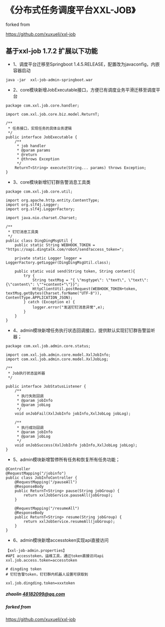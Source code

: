 # 《分布式任务调度平台XXL-JOB》

forked from

https://github.com/xuxueli/xxl-job


## 基于xxl-job 1.7.2 扩展以下功能
- 1、调度平台迁移至Springboot 1.4.5.RELEASE，配置改为javaconfig，内嵌容器启动
```
java -jar  xxl-job-admin-springboot.war
```
- 2、core模块新增JobExecutable接口，方便已有调度业务平滑迁移至调度平台
```
package com.xxl.job.core.handler;

import com.xxl.job.core.biz.model.ReturnT;

/**
 * 任务接口，实现任务的具体业务逻辑
 */
public interface JobExecutable {
    /**
     * job handler
     * @param params
     * @return
     * @throws Exception
     */
    ReturnT<String> execute(String... params) throws Exception;
}
```
- 3、core模块新增钉钉群告警消息工具类
```
package com.xxl.job.core.util;

import org.apache.http.entity.ContentType;
import org.slf4j.Logger;
import org.slf4j.LoggerFactory;

import java.nio.charset.Charset;

/**
 * 钉钉消息工具类
 */
public class DingDingMsgUtil {
    public static String WEBHOOK_TOKEN = "https://oapi.dingtalk.com/robot/send?access_token=";

    private static Logger logger = LoggerFactory.getLogger(DingDingMsgUtil.class);

    public static void send(String token, String content){
        try {
            String textMsg = "{ \"msgtype\": \"text\", \"text\": {\"content\": \""+content+"\"}}";
            HttpClientUtil.postRequest(WEBHOOK_TOKEN+token, textMsg.getBytes(Charset.forName("UTF-8")), ContentType.APPLICATION_JSON);
        } catch (Exception e) {
            logger.error("发送钉钉消息异常",e);
        }
    }
}
```
- 4、admin模块新增任务执行状态回调接口，提供默认实现钉钉群告警监听器；
```
package com.xxl.job.admin.core.status;

import com.xxl.job.admin.core.model.XxlJobInfo;
import com.xxl.job.admin.core.model.XxlJobLog;

/**
 * Job执行状态监听器
 */

public interface JobStatusListener {
    /**
     * 执行失败回调
     * @param jobInfo
     * @param jobLog
     */
    void onJobFail(XxlJobInfo jobInfo,XxlJobLog jobLog);

    /**
     * 执行成功回调
     * @param jobInfo
     * @param jobLog
     */
    void onJobSuccess(XxlJobInfo jobInfo,XxlJobLog jobLog);
}
```
- 5、admin模块新增暂停所有任务和恢复所有任务功能；
```
@Controller
@RequestMapping("/jobinfo")
public class JobInfoController {
    @RequestMapping("/pauseAll")
    @ResponseBody
    public ReturnT<String> pause(String jobGroup) {
        return xxlJobService.pauseAll(jobGroup);
    }
    
    @RequestMapping("/resumeAll")
    @ResponseBody
    public ReturnT<String> resume(String jobGroup) {
        return xxlJobService.resumeAll(jobGroup);
    }
}
```
- 6、admin模块新增accesstoken实现api直接访问

```
【xxl-job-admin.properties】
#API accesstoken，运维工具，通过token直接访问api
xxl.job.access.token=accesstoken

# dingding token
# 钉钉告警token，钉钉群内机器人设置可获取到

xxl.job.dingding.token=xxxtoken
```

##### zhaolin 48182099@qq.com
##### forked from 
https://github.com/xuxueli/xxl-job
